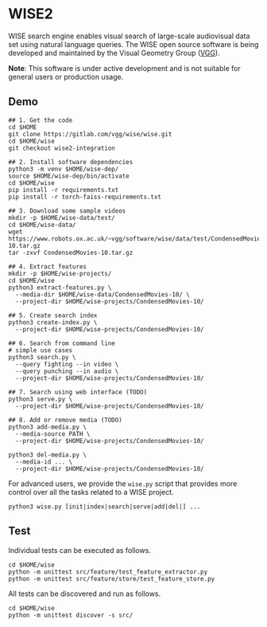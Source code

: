 # WISE2
WISE search engine enables visual search of large-scale
audiovisual data set using natural language queries. The
WISE open source software is being developed and maintained
by the Visual Geometry Group ([VGG](https://www.robots.ox.ac.uk/~vgg/software/wise/)).

**Note**: This software is under active development and is not suitable for general
users or production usage.

## Demo

```
## 1. Get the code
cd $HOME
git clone https://gitlab.com/vgg/wise/wise.git
cd $HOME/wise
git checkout wise2-integration

## 2. Install software dependencies
python3 -m venv $HOME/wise-dep/
source $HOME/wise-dep/bin/activate
cd $HOME/wise
pip install -r requirements.txt
pip install -r torch-faiss-requirements.txt

## 3. Download some sample videos
mkdir -p $HOME/wise-data/test/
cd $HOME/wise-data/
wget https://www.robots.ox.ac.uk/~vgg/software/wise/data/test/CondensedMovies-10.tar.gz
tar -zxvf CondensedMovies-10.tar.gz

## 4. Extract features
mkdir -p $HOME/wise-projects/
cd $HOME/wise
python3 extract-features.py \
  --media-dir $HOME/wise-data/CondensedMovies-10/ \
  --project-dir $HOME/wise-projects/CondensedMovies-10/

## 5. Create search index
python3 create-index.py \
  --project-dir $HOME/wise-projects/CondensedMovies-10/

## 6. Search from command line
# simple use cases
python3 search.py \
  --query fighting --in video \
  --query punching --in audio \
  --project-dir $HOME/wise-projects/CondensedMovies-10/

## 7. Search using web interface (TODO)
python3 serve.py \
  --project-dir $HOME/wise-projects/CondensedMovies-10/

## 8. Add or remove media (TODO)
python3 add-media.py \
  --media-source PATH \
  --project-dir $HOME/wise-projects/CondensedMovies-10/

python3 del-media.py \
  --media-id ... \
  --project-dir $HOME/wise-projects/CondensedMovies-10/
```

For advanced users, we provide the `wise.py` script that
provides more control over all the tasks related to a
WISE project.
```
python3 wise.py [init|index|search|serve|add|del|] ...
```

## Test

Individual tests can be executed as follows.
```
cd $HOME/wise
python -m unittest src/feature/test_feature_extractor.py
python -m unittest src/feature/store/test_feature_store.py
```

All tests can be discovered and run as follows.
```
cd $HOME/wise
python -m unittest discover -s src/
```
